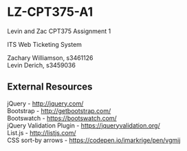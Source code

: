 # LZ-CPT375-A1

Levin and Zac CPT375 Assignment 1

ITS Web Ticketing System

Zachary Williamson, s3461126  
Levin Derich, s3459036

## External Resources
jQuery - http://jquery.com/  
Bootstrap - http://getbootstrap.com/  
Bootswatch - https://bootswatch.com/  
jQuery Validation Plugin - https://jqueryvalidation.org/  
List.js - http://listjs.com/  
CSS sort-by arrows - https://codepen.io/imarkrige/pen/vgmij
